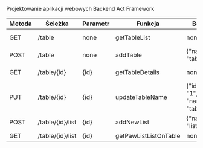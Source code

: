 Projektowanie aplikacji webowych Backend
Act Framework

| Metoda | Ścieżka                     | Parametr | Funkcja              | Body                             | Odpowiedź                                                           |
|--------|-----------------------------|----------|----------------------|----------------------------------|---------------------------------------------------------------------|
| GET    | /table                      | none     | getTableList         | none                             |     [{"id":1,"name":"tablica","pawLists":[]}]                       |
| POST   | /table                      | none     | addTable             | {"name" : "tablica"}             |     [{"id":1,"name":"tablica","pawLists":[]}]                       |
| GET    | /table/{id}                 | {id}     | getTableDetails      | none                             |     [{"id":1,"name":"tablica","pawLists":[]}]                       |
| PUT    | /table/{id}                 | {id}     | updateTableName      | {"id": "1", "name" : "tablica"}  |     [{"id":1,"name":"tablica","pawLists":[]}]                       | 
| POST   | /table/{id}/list            | {id}     | addNewList           | {"name" : "list"}                |     {"id":3,"name":"tablica","pawLists":[{"id":5,"name":"list"}]}   |
| GET    | /table/{id}/list            | {id}     | getPawListListOnTable| none                             |     [{"id":5,"name":"list"}]                                        |

